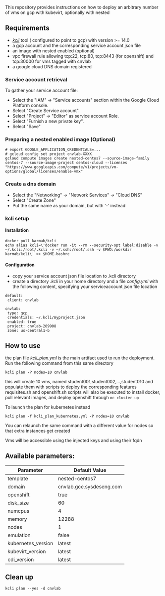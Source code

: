 
This repository provides instructions on how to deploy an arbitrary number of vms on gcp with kubevirt, optionally with nested

## Requirements

- [*kcli*](https://github.com/karmab/kcli) tool ( configured to point to gcp) with version >= 14.0
- a gcp account and the corresponding service account json file
- an image with nested enabled (optional)
- vpc firewall rule allowing tcp:22, tcp:80, tcp:8443 (for openshift) and tcp:30000 for vms tagged with cnvlab
- a google cloud DNS domain registered

### Service account retrieval

To gather your service account file:

- Select the "IAM" → "Service accounts" section within the Google Cloud Platform console.
- Select "Create Service account".
- Select "Project" → "Editor" as service account Role.
- Select "Furnish a new private key".
- Select "Save"

### Preparing a nested enabled image (Optional)

```
# export GOOGLE_APPLICATION_CREDENTIALS=...
# gcloud config set project cnvlab-XXXX
gcloud compute images create nested-centos7 --source-image-family centos-7 --source-image-project centos-cloud --licenses "https://www.googleapis.com/compute/v1/projects/vm-options/global/licenses/enable-vmx"
```

### Create a dns domain

- Select the "Networking" → "Network Services" → "Cloud DNS"
- Select "Create Zone"
- Put the same name as your domain, but with '-' instead

### kcli setup

#### Installation 

```
docker pull karmab/kcli
echo alias kcli=\'docker run -it --rm --security-opt label:disable -v ~/.kcli:/root/.kcli -v ~/.ssh:/root/.ssh -v $PWD:/workdir karmab/kcli\' >> $HOME.bashrc
```

#### Configuration

- copy your service account json file location to .kcli directory
- create a directory *.kcli* in your home directory and a file *config.yml* with the following content, specifying your serviceaccount json file location

```
default:
 client: cnvlab

cnvlab:
 type: gcp
 credentials: ~/.kcli/myproject.json
 enabled: true
 project: cnvlab-209908
 zone: us-central1-b

```

## How to use

the plan file  *kcli_plan.yml* is the main artifact used to run the deployment.
Run the following command from this same directory

```
kcli plan -P nodes=10 cnvlab
```

this will create 10 vms, named student001,student002,...,student010 and populate them with scripts to deploy the corresponding features
requisites.sh and openshift.sh scripts will also be executed to install docker, pull relevant images, and deploy openshift through `oc cluster up`

To launch the plan for kubernetes instead

```
kcli plan -f kcli_plan_kubernetes.yml -P nodes=10 cnvlab
```

You can relaunch the same command with a different value for nodes so that extra instances get created

Vms will be accessible using the injected keys and using their fqdn

## Available parameters:

| Parameter         | Default Value            |
|------------------ |--------------------------|
|template           | nested-centos7           | 
|domain             | cnvlab.gce.sysdeseng.com |
|openshift          | true                     |
|disk_size          | 60                       |
|numcpus            | 4                        |
|memory             | 12288                    |
|nodes              | 1                        |
|emulation          | false                    |
|kubernetes_version | latest                   |
|kubevirt_version   | latest                   | 
|cdi_version        | latest                   |

## Clean up

```
kcli plan --yes -d cnvlab
```
